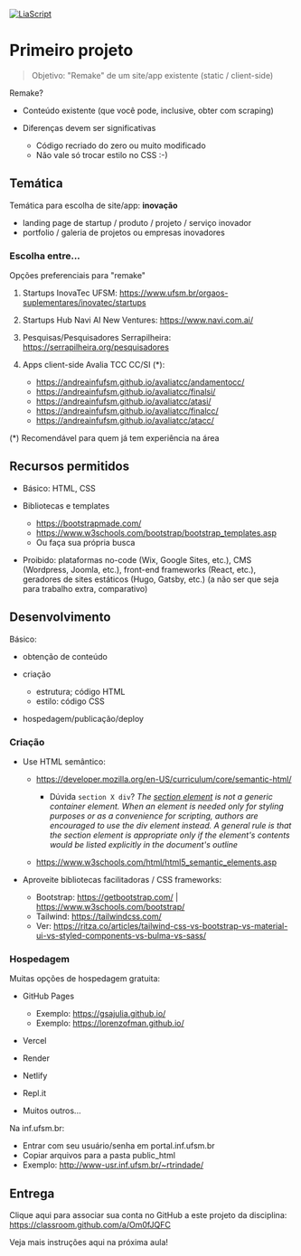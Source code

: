 <!--
author:   Andrea Charão

email:    andrea@inf.ufsm.br

version:  0.0.1

language: PT-BR

narrator: Brazilian Portuguese Female

comment:  Material de apoio para a disciplina
          ELC1090 - Desenvolvimento de Software para Web
          da Universidade Federal de Santa Maria

translation: English  translations/English.md
-->

<!--
liascript-devserver --input README.md --port 3001 --live
https://liascript.github.io/course/?https://raw.githubusercontent.com/AndreaInfUFSM/elc1090-2023a/master/classes/02/README.md
-->



[![LiaScript](https://raw.githubusercontent.com/LiaScript/LiaScript/master/badges/course.svg)](https://liascript.github.io/course/?https://raw.githubusercontent.com/AndreaInfUFSM/elc1090-2024a/master/classes/03/README.md)


# Primeiro projeto

> Objetivo: "Remake" de um site/app existente (static / client-side)


Remake?

- Conteúdo existente (que você pode, inclusive, obter com scraping)
- Diferenças devem ser significativas

  - Código recriado do zero ou muito modificado
  - Não vale só trocar estilo no CSS :-)

## Temática 

Temática para escolha de site/app: **inovação**

- landing page de startup / produto / projeto / serviço inovador
- portfolio / galeria de projetos ou empresas inovadores


### Escolha entre...

Opções preferenciais para "remake"

1. Startups InovaTec UFSM: https://www.ufsm.br/orgaos-suplementares/inovatec/startups
2. Startups Hub Navi AI New Ventures: https://www.navi.com.ai/
3. Pesquisas/Pesquisadores Serrapilheira: https://serrapilheira.org/pesquisadores
4. Apps client-side Avalia TCC CC/SI (*):

   - https://andreainfufsm.github.io/avaliatcc/andamentocc/
   - https://andreainfufsm.github.io/avaliatcc/finalsi/
   - https://andreainfufsm.github.io/avaliatcc/atasi/
   - https://andreainfufsm.github.io/avaliatcc/finalcc/
   - https://andreainfufsm.github.io/avaliatcc/atacc/


(*) Recomendável para quem já tem experiência na área


## Recursos permitidos

- Básico: HTML, CSS
- Bibliotecas e templates

  - https://bootstrapmade.com/
  - https://www.w3schools.com/bootstrap/bootstrap_templates.asp
  - Ou faça sua própria busca

- Proibido: plataformas no-code (Wix, Google Sites, etc.), CMS (Wordpress, Joomla, etc.), front-end frameworks (React, etc.), geradores de sites estáticos (Hugo, Gatsby, etc.) (a não ser que seja para trabalho extra, comparativo)





## Desenvolvimento

Básico:

- obtenção de conteúdo
- criação

  - estrutura; código HTML
  - estilo: código CSS
- hospedagem/publicação/deploy


### Criação

- Use HTML semântico: 

  - https://developer.mozilla.org/en-US/curriculum/core/semantic-html/
    
    - Dúvida `section X div`? *The [section element](https://html.spec.whatwg.org/multipage/sections.html#the-section-element) is not a generic container element. When an element is needed only for styling purposes or as a convenience for scripting, authors are encouraged to use the div element instead. A general rule is that the section element is appropriate only if the element's contents would be listed explicitly in the document's outline* 

  - https://www.w3schools.com/html/html5_semantic_elements.asp
  

- Aproveite bibliotecas facilitadoras / CSS frameworks:

  - Bootstrap: https://getbootstrap.com/ | https://www.w3schools.com/bootstrap/
  - Tailwind: https://tailwindcss.com/ 
  - Ver: https://ritza.co/articles/tailwind-css-vs-bootstrap-vs-material-ui-vs-styled-components-vs-bulma-vs-sass/



### Hospedagem

Muitas opções de hospedagem gratuita:

- GitHub Pages

  - Exemplo: https://gsajulia.github.io/
  - Exemplo: https://lorenzofman.github.io/
- Vercel
- Render
- Netlify
- Repl.it
- Muitos outros...

Na inf.ufsm.br:

- Entrar com seu usuário/senha em portal.inf.ufsm.br 
- Copiar arquivos para a pasta public_html
- Exemplo: http://www-usr.inf.ufsm.br/~rtrindade/





## Entrega

Clique aqui para associar sua conta no GitHub a este projeto da disciplina: https://classroom.github.com/a/Om0fJQFC




Veja mais instruções aqui na próxima aula!

